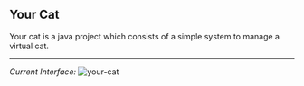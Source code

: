 ## Your Cat

Your cat is a java project which consists of a simple system to manage a virtual cat.


------------

*Current Interface:*
![your-cat](https://user-images.githubusercontent.com/88722088/195415782-2a3d1622-c2b3-4270-8c8a-c33716f6daa6.jpeg)